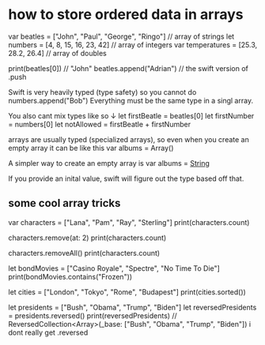 # how to store ordered data in arrays
var beatles = ["John", "Paul", "George", "Ringo"] // array of strings
let numbers = [4, 8, 15, 16, 23, 42] // array of integers
var temperatures = [25.3, 28.2, 26.4] // array of doubles

print(beatles[0]) // "John"
beatles.append("Adrian") // the swift version of .push

Swift is very heavily typed (type safety) so you cannot do
numbers.append("Bob")
Everything must be the same type in a singl array.

You also cant mix types like so ↓
let firstBeatle = beatles[0]
let firstNumber = numbers[0]
let notAllowed = firstBeatle + firstNumber

arrays are usually typed (specialized arrays), so even when you create an empty array it can be like this
var albums = Array<String>()

A simpler way to create an empty array is
var albums = [String]()

If you provide an inital value, swift will figure out the type based off that.

## some cool array tricks
var characters = ["Lana", "Pam", "Ray", "Sterling"]
print(characters.count)

characters.remove(at: 2)
print(characters.count)

characters.removeAll()
print(characters.count)

let bondMovies = ["Casino Royale", "Spectre", "No Time To Die"]
print(bondMovies.contains("Frozen"))

let cities = ["London", "Tokyo", "Rome", "Budapest"]
print(cities.sorted())

let presidents = ["Bush", "Obama", "Trump", "Biden"]
let reversedPresidents = presidents.reversed()
print(reversedPresidents) // ReversedCollection<Array<String>>(_base: ["Bush", "Obama", "Trump", "Biden"])
i dont really get .reversed
